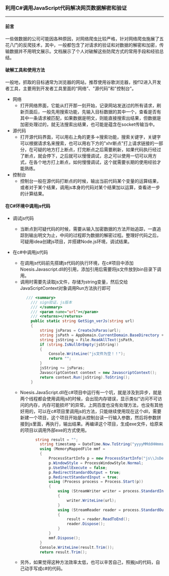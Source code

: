 ### 利用C#调用JavaScript代码解决网页数据解密和验证

------

#### 前言

​		一些做数据的公司可能因各种原因，对网络爬虫比较严格，针对网络爬虫施展了五花八门的反爬技术，其中，一般都包含了对请求的验证和对数据的解密和加密，传输数据并不用明文展示。文档展示了个人对破解这些防爬方式的常用手段和经验总结。

#### 破解工具和使用方法

​		一般地，抓取的目标通常为浏览器的网站，推荐使用谷歌浏览器，按f12进入开发者工具，主要用到开发者工具里面的“网络”、"源代码"和"控制台"。

+ 网络
  + 打开网络界面，它能从打开那一刻开始，记录网站发送过的所有请求，刷新页面后，一般先用搜索功能，先输入目标数据的其中一个，查看是否有其中一条请求被匹配，如果数据是明文，则能直接搜索出结果，但数据是加密处理过的，就无法搜索出结果，也可能是蕴含在socket传输当中。
+ 源代码
  + 打开源代码界面，可以用右上角的更多->搜索功能，搜索关键字，关键字可以根据请求名来搜索，也可以用右下方的"xhr断点"打上请求链接的一部分，在可疑的地方打上断点，打完断点之后需要刷新，如果代码执行经过了断点，就会停下，之后就可以慢慢调试，总之可以使用一切可以用方式，在各个地方打上断点，如何慢慢调试，这个就需要长期的使用经验才能熟练。
+ 控制台
  + 控制台一般在源代码打断点的时候，输出当前代码某个变量的运算结果，或者对于某个结果，调用js本身的代码对某个结果加以运算，查看进一步的计算结果。

#### 在C#环境中调用js代码

+ 调试js代码

  + 当断点到可疑代码的时候，需要从输入加密数据的方法开始追踪，一直追踪到输出明文为止，中间的过程即为数据的解密过程。整理好代码之后，可疑用idea创建js项目，并搭建Node.js环境，调试结果。

+ 在c#中调用js代码

  + 在调用js代码前先搭建js代码的执行环境，在c#项目中添加Noesis.Javascript.dll的引用，添加引用后需要将js文件放到bin目录下调用。
  + 调用时需要先读取js文件，存储为string变量，然后交给JavaScriptContext对象调用Run方法执行即可

  ```c#
  		/// <summary>
          /// sign验证，js版本
          /// </summary>
          /// <param name="url"></param>
          /// <returns></returns>
          public static string GetSign_verJs(string url)
          {
              string jsParas = CreateJsParas(url);
              string jsPath = AppDomain.CurrentDomain.BaseDirectory + 							"js\\GetSign.js";
              string jsString = File.ReadAllText(jsPath, 											System.Text.Encoding.UTF8);
              if (string.IsNullOrEmpty(jsString))
              {
                  Console.WriteLine("js文件为空！！");
                  return "";
              }
              jsString += jsParas;
              JavascriptContext context = new JavascriptContext();
              return context.Run(jsString).ToString();
          }
  ```

  + Noesis.JavaScript.dll在c#项目中运行有一个坑，就是涉及到异步，就是两个线程都会使用调用js的时候，会出现内存错误，显示类似“访问不可访问的内存，内存可能损坏”的异常。上网百度也没有处理方法，也没有其他好用的，可以在c#项目里调用js的方法，只能继续使用现在这个dll，需要新建一个项目，这个项目开始是从控制台读一行输入参数，然后将参数拼接到js里面，再执行，输出结果。再编译这个项目，生成exe文件，给原来的项目以调用外部exe的方式使用。

  ```c#
  			string result = "";
              string timestamp = DateTime.Now.ToString("yyyyMMddHHmmssfff") + 					new Random().Next(1000, 10000);//选择时分秒毫秒为内存映射名，保证唯一性
              using (MemoryMappedFile mmf = 													MemoryMappedFile.CreateOrOpen(timestamp, 1024000, 							MemoryMappedFileAccess.ReadWrite))//目前开辟1M内存来处理，如果存在更大的数据量，可扩容
              {
                  ProcessStartInfo p = new ProcessStartInfo("js\\JsDemo.exe", timestamp);
                  p.WindowStyle = ProcessWindowStyle.Normal;
                  p.UseShellExecute = false;
                  p.RedirectStandardOutput = true;
                  p.RedirectStandardInput = true;
                  using (Process process = Process.Start(p))
                  {
                      using (StreamWriter writer = process.StandardInput)
                      {
                          writer.WriteLine(url);
                      }
                      using (StreamReader reader = process.StandardOutput)
                      {
                          result = reader.ReadToEnd();
                          reader.Dispose();
                      }
                  }
                  mmf.Dispose();
              }
              Console.WriteLine(result.Trim());
              return result.Trim();
  ```

  + 另外，如果觉得这种方法效率太低，也可以辛苦自己，照搬js的代码，自己动手写成c#的代码。



